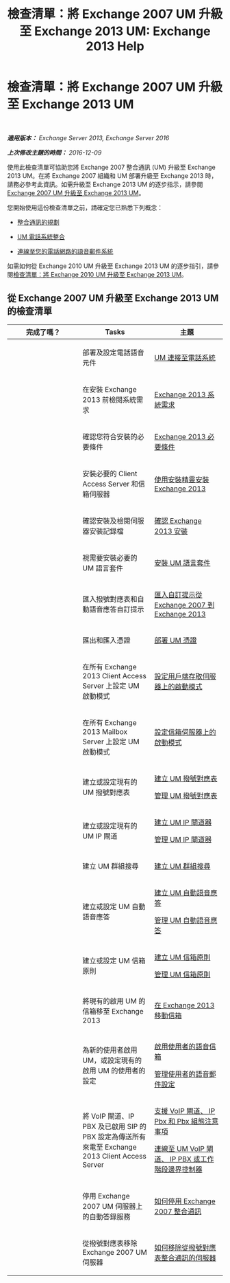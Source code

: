 ﻿---
title: '檢查清單：將 Exchange 2007 UM 升級至 Exchange 2013 UM: Exchange 2013 Help'
TOCTitle: 檢查清單：將 Exchange 2007 UM 升級至 Exchange 2013 UM
ms:assetid: 99b1a081-4052-4516-b63c-77622cbdf962
ms:mtpsurl: https://technet.microsoft.com/zh-tw/library/Dn169229(v=EXCHG.150)
ms:contentKeyID: 54652597
ms.date: 05/21/2018
mtps_version: v=EXCHG.150
ms.translationtype: MT
---

# 檢查清單：將 Exchange 2007 UM 升級至 Exchange 2013 UM

 

_**適用版本：** Exchange Server 2013, Exchange Server 2016_

_**上次修改主題的時間：** 2016-12-09_

使用此檢查清單可協助您將 Exchange 2007 整合通訊 (UM) 升級至 Exchange 2013 UM。在將 Exchange 2007 組織和 UM 部署升級至 Exchange 2013 時，請務必參考此資訊。如需升級至 Exchange 2013 UM 的逐步指示，請參閱[Exchange 2007 UM 升級至 Exchange 2013 UM](upgrade-exchange-2007-um-to-exchange-2013-um-exchange-2013-help.md)。

您開始使用這份檢查清單之前，請確定您已熟悉下列概念：

  - [整合通訊的規劃](planning-for-unified-messaging-exchange-2013-help.md)

  - [UM 電話系統整合](https://docs.microsoft.com/zh-tw/exchange/voice-mail-unified-messaging/telephone-system-integration-with-um/telephone-system-integration-with-um)

  - [連線至您的電話網路的語音郵件系統](https://docs.microsoft.com/zh-tw/exchange/voice-mail-unified-messaging/connect-voice-mail-system/connect-voice-mail-system)

如需如何從 Exchange 2010 UM 升級至 Exchange 2013 UM 的逐步指引，請參閱[檢查清單：將 Exchange 2010 UM 升級至 Exchange 2013 UM](checklist-upgrade-exchange-2010-um-to-exchange-2013-um-exchange-2013-help.md)。

## 從 Exchange 2007 UM 升級至 Exchange 2013 UM 的檢查清單


<table>
<colgroup>
<col style="width: 33%" />
<col style="width: 33%" />
<col style="width: 33%" />
</colgroup>
<thead>
<tr class="header">
<th>完成了嗎？</th>
<th>Tasks</th>
<th>主題</th>
</tr>
</thead>
<tbody>
<tr class="odd">
<td><p></p></td>
<td><p>部署及設定電話語音元件</p></td>
<td><p><a href="connect-um-to-your-telephone-system-exchange-2013-help.md">UM 連接至電話系統</a></p></td>
</tr>
<tr class="even">
<td><p></p></td>
<td><p>在安裝 Exchange 2013 前檢閱系統需求</p></td>
<td><p><a href="exchange-2013-system-requirements-exchange-2013-help.md">Exchange 2013 系統需求</a></p></td>
</tr>
<tr class="odd">
<td><p></p></td>
<td><p>確認您符合安裝的必要條件</p></td>
<td><p><a href="exchange-2013-prerequisites-exchange-2013-help.md">Exchange 2013 必要條件</a></p></td>
</tr>
<tr class="even">
<td><p></p></td>
<td><p>安裝必要的 Client Access Server 和信箱伺服器</p></td>
<td><p><a href="install-exchange-2013-using-the-setup-wizard-exchange-2013-help.md">使用安裝精靈安裝 Exchange 2013</a></p></td>
</tr>
<tr class="odd">
<td><p></p></td>
<td><p>確認安裝及檢閱伺服器安裝記錄檔</p></td>
<td><p><a href="verify-an-exchange-2013-installation-exchange-2013-help.md">確認 Exchange 2013 安裝</a></p></td>
</tr>
<tr class="even">
<td><p></p></td>
<td><p>視需要安裝必要的 UM 語言套件</p></td>
<td><p><a href="install-a-um-language-pack-exchange-2013-help.md">安裝 UM 語言套件</a></p></td>
</tr>
<tr class="odd">
<td><p></p></td>
<td><p>匯入撥號對應表和自動語音應答自訂提示</p></td>
<td><p><a href="import-custom-prompts-from-exchange-2007-to-exchange-2013-exchange-2013-help.md">匯入自訂提示從 Exchange 2007 到 Exchange 2013</a></p></td>
</tr>
<tr class="even">
<td><p></p></td>
<td><p>匯出和匯入憑證</p></td>
<td><p><a href="deploying-certificates-for-um-exchange-2013-help.md">部署 UM 憑證</a></p></td>
</tr>
<tr class="odd">
<td><p></p></td>
<td><p>在所有 Exchange 2013 Client Access Server 上設定 UM 啟動模式</p></td>
<td><p><a href="configure-the-startup-mode-on-a-client-access-server-exchange-2013-help.md">設定用戶端存取伺服器上的啟動模式</a></p></td>
</tr>
<tr class="even">
<td><p></p></td>
<td><p>在所有 Exchange 2013 Mailbox Server 上設定 UM 啟動模式</p></td>
<td><p><a href="configure-the-startup-mode-on-a-mailbox-server-exchange-2013-help.md">設定信箱伺服器上的啟動模式</a></p></td>
</tr>
<tr class="odd">
<td><p></p></td>
<td><p>建立或設定現有的 UM 撥號對應表</p></td>
<td><p><a href="https://docs.microsoft.com/zh-tw/exchange/voice-mail-unified-messaging/connect-voice-mail-system/create-um-dial-plan">建立 UM 撥號對應表</a></p>
<p><a href="manage-a-um-dial-plan-exchange-2013-help.md">管理 UM 撥號對應表</a></p></td>
</tr>
<tr class="even">
<td><p></p></td>
<td><p>建立或設定現有的 UM IP 閘道</p></td>
<td><p><a href="https://docs.microsoft.com/zh-tw/exchange/voice-mail-unified-messaging/connect-voice-mail-system/create-um-ip-gateway">建立 UM IP 閘道器</a></p>
<p><a href="https://docs.microsoft.com/zh-tw/exchange/voice-mail-unified-messaging/connect-voice-mail-system/manage-um-ip-gateway">管理 UM IP 閘道器</a></p></td>
</tr>
<tr class="odd">
<td><p></p></td>
<td><p>建立 UM 群組搜尋</p></td>
<td><p><a href="create-a-um-hunt-group-exchange-2013-help.md">建立 UM 群組搜尋</a></p></td>
</tr>
<tr class="even">
<td><p></p></td>
<td><p>建立或設定 UM 自動語音應答</p></td>
<td><p><a href="create-a-um-auto-attendant-exchange-2013-help.md">建立 UM 自動語音應答</a></p>
<p><a href="https://docs.microsoft.com/zh-tw/exchange/voice-mail-unified-messaging/automatically-answer-and-route-calls/manage-um-auto-attendant">管理 UM 自動語音應答</a></p></td>
</tr>
<tr class="odd">
<td><p></p></td>
<td><p>建立或設定 UM 信箱原則</p></td>
<td><p><a href="https://docs.microsoft.com/zh-tw/exchange/voice-mail-unified-messaging/set-up-voice-mail/create-um-mailbox-policy">建立 UM 信箱原則</a></p>
<p><a href="https://docs.microsoft.com/zh-tw/exchange/voice-mail-unified-messaging/set-up-voice-mail/manage-um-mailbox-policy">管理 UM 信箱原則</a></p></td>
</tr>
<tr class="even">
<td><p></p></td>
<td><p>將現有的啟用 UM 的信箱移至 Exchange 2013</p></td>
<td><p><a href="mailbox-moves-in-exchange-2013-exchange-2013-help.md">在 Exchange 2013 移動信箱</a></p></td>
</tr>
<tr class="odd">
<td><p></p></td>
<td><p>為新的使用者啟用 UM，或設定現有的啟用 UM 的使用者的設定</p></td>
<td><p><a href="https://docs.microsoft.com/zh-tw/exchange/voice-mail-unified-messaging/set-up-voice-mail/enable-a-user-for-voice-mail">啟用使用者的語音信箱</a></p>
<p><a href="https://docs.microsoft.com/zh-tw/exchange/voice-mail-unified-messaging/set-up-voice-mail/manage-voice-mail-settings">管理使用者的語音郵件設定</a></p></td>
</tr>
<tr class="even">
<td><p></p></td>
<td><p>將 VoIP 閘道、IP PBX 及已啟用 SIP 的 PBX 設定為傳送所有來電至 Exchange 2013 Client Access Server</p></td>
<td><p><a href="https://docs.microsoft.com/zh-tw/exchange/voice-mail-unified-messaging/telephone-system-integration-with-um/configuration-notes-for-voip-gateways">支援 VoIP 閘道、 IP Pbx 和 Pbx 組態注意事項</a></p>
<p><a href="connect-a-voip-gateway-ip-pbx-or-session-border-controller-to-um-exchange-2013-help.md">連線至 UM VoIP 閘道、 IP PBX 或工作階段邊界控制器</a></p></td>
</tr>
<tr class="odd">
<td><p></p></td>
<td><p>停用 Exchange 2007 UM 伺服器上的自動答錄服務</p></td>
<td><p><a href="https://go.microsoft.com/fwlink/p/?linkid=296353">如何停用 Exchange 2007 整合通訊</a></p></td>
</tr>
<tr class="even">
<td><p></p></td>
<td><p>從撥號對應表移除 Exchange 2007 UM 伺服器</p></td>
<td><p><a href="https://go.microsoft.com/fwlink/p/?linkid=194765">如何移除從撥號對應表整合通訊的伺服器</a></p></td>
</tr>
</tbody>
</table>

